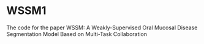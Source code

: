 # WSSM1
The code for the paper WSSM: A Weakly-Supervised Oral Mucosal Disease Segmentation Model Based on Multi-Task Collaboration
